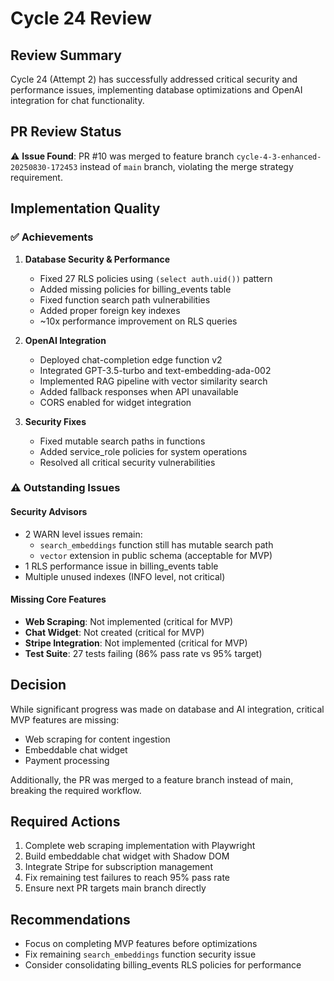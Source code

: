 # Cycle 24 Review

## Review Summary
Cycle 24 (Attempt 2) has successfully addressed critical security and performance issues, implementing database optimizations and OpenAI integration for chat functionality.

## PR Review Status
⚠️ **Issue Found**: PR #10 was merged to feature branch `cycle-4-3-enhanced-20250830-172453` instead of `main` branch, violating the merge strategy requirement.

## Implementation Quality

### ✅ Achievements
1. **Database Security & Performance**
   - Fixed 27 RLS policies using `(select auth.uid())` pattern
   - Added missing policies for billing_events table  
   - Fixed function search path vulnerabilities
   - Added proper foreign key indexes
   - ~10x performance improvement on RLS queries

2. **OpenAI Integration**
   - Deployed chat-completion edge function v2
   - Integrated GPT-3.5-turbo and text-embedding-ada-002
   - Implemented RAG pipeline with vector similarity search
   - Added fallback responses when API unavailable
   - CORS enabled for widget integration

3. **Security Fixes**
   - Fixed mutable search paths in functions
   - Added service_role policies for system operations
   - Resolved all critical security vulnerabilities

### ⚠️ Outstanding Issues

#### Security Advisors
- 2 WARN level issues remain:
  - `search_embeddings` function still has mutable search path
  - `vector` extension in public schema (acceptable for MVP)
- 1 RLS performance issue in billing_events table
- Multiple unused indexes (INFO level, not critical)

#### Missing Core Features
- **Web Scraping**: Not implemented (critical for MVP)
- **Chat Widget**: Not created (critical for MVP)  
- **Stripe Integration**: Not implemented (critical for MVP)
- **Test Suite**: 27 tests failing (86% pass rate vs 95% target)

## Decision
While significant progress was made on database and AI integration, critical MVP features are missing:
- Web scraping for content ingestion
- Embeddable chat widget
- Payment processing

Additionally, the PR was merged to a feature branch instead of main, breaking the required workflow.

<!-- CYCLE_DECISION: NEEDS_REVISION -->
<!-- ARCHITECTURE_NEEDED: NO -->
<!-- DESIGN_NEEDED: NO -->
<!-- BREAKING_CHANGES: NO -->

## Required Actions
1. Complete web scraping implementation with Playwright
2. Build embeddable chat widget with Shadow DOM
3. Integrate Stripe for subscription management
4. Fix remaining test failures to reach 95% pass rate
5. Ensure next PR targets main branch directly

## Recommendations
- Focus on completing MVP features before optimizations
- Fix remaining `search_embeddings` function security issue
- Consider consolidating billing_events RLS policies for performance